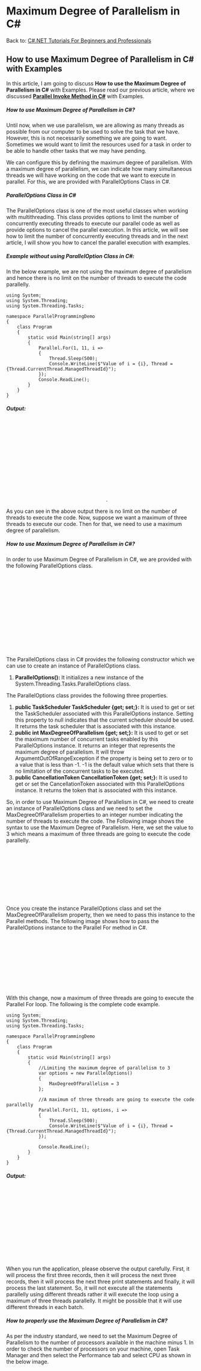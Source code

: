 # Maximum Degree of Parallelism in C#

Back to: [C#.NET Tutorials For Beginners and Professionals](https://dotnettutorials.net/course/csharp-dot-net-tutorials/)

## **How to use Maximum Degree of Parallelism in C# with Examples**

In this article, I am going to discuss **How to use the Maximum Degree of Parallelism in C#** with Examples. Please read our previous article, where we discussed [**Parallel Invoke Method in C#**](https://dotnettutorials.net/lesson/parallel-invoke-method-csharp/) with Examples.

##### **How to use Maximum Degree of Parallelism in C#?**

Until now, when we use parallelism, we are allowing as many threads as possible from our computer to be used to solve the task that we have. However, this is not necessarily something we are going to want. Sometimes we would want to limit the resources used for a task in order to be able to handle other tasks that we may have pending.

We can configure this by defining the maximum degree of parallelism. With a maximum degree of parallelism, we can indicate how many simultaneous threads we will have working on the code that we want to execute in parallel. For this, we are provided with ParallelOptions Class in C#.

##### **ParallelOptions Class in C#**

The ParallelOptions class is one of the most useful classes when working with multithreading. This class provides options to limit the number of concurrently executing threads to execute our parallel code as well as provide options to cancel the parallel execution. In this article, we will see how to limit the number of concurrently executing threads and in the next article, I will show you how to cancel the parallel execution with examples.

##### **Example without using ParallelOption Class in C#:**

In the below example, we are not using the maximum degree of parallelism and hence there is no limit on the number of threads to execute the code parallelly.

```
using System;
using System.Threading;
using System.Threading.Tasks;

namespace ParallelProgrammingDemo
{
    class Program
    {
        static void Main(string[] args)
        {
            Parallel.For(1, 11, i =>
            {
                Thread.Sleep(500);
                Console.WriteLine($"Value of i = {i}, Thread = {Thread.CurrentThread.ManagedThreadId}");
            });
            Console.ReadLine();
        }
    }
}
```

###### **Output:**

![Example without using ParallelOption Class in C#](data:image/svg+xml,%3Csvg%20xmlns=%22http://www.w3.org/2000/svg%22%20width=%22262%22%20height=%22206%22%3E%3C/svg%3E "Example without using ParallelOption Class in C#") . 

As you can see in the above output there is no limit on the number of threads to execute the code. Now, suppose we want a maximum of three threads to execute our code. Then for that, we need to use a maximum degree of parallelism.

##### **How to use Maximum Degree of Parallelism in C#?**

In order to use Maximum Degree of Parallelism in C#, we are provided with the following ParallelOptions class.

![How to use Maximum Degree of Parallelism in C#?](data:image/svg+xml,%3Csvg%20xmlns=%22http://www.w3.org/2000/svg%22%20width=%22703%22%20height=%22285%22%3E%3C/svg%3E "How to use Maximum Degree of Parallelism in C#?")

The ParallelOptions class in C# provides the following constructor which we can use to create an instance of ParallelOptions class.

1. **ParallelOptions():** It initializes a new instance of the System.Threading.Tasks.ParallelOptions class.

The ParallelOptions class provides the following three properties.

1. **public TaskScheduler TaskScheduler {get; set;}:** It is used to get or set the TaskScheduler associated with this ParallelOptions instance. Setting this property to null indicates that the current scheduler should be used. It returns the task scheduler that is associated with this instance.
2. **public int MaxDegreeOfParallelism {get; set;}:** It is used to get or set the maximum number of concurrent tasks enabled by this ParallelOptions instance. It returns an integer that represents the maximum degree of parallelism. It will throw ArgumentOutOfRangeException if the property is being set to zero or to a value that is less than -1. -1 is the default value which sets that there is no limitation of the concurrent tasks to be executed.
3. **public CancellationToken CancellationToken {get; set;}:** It is used to get or set the CancellationToken associated with this ParallelOptions instance. It returns the token that is associated with this instance.

So, in order to use Maximum Degree of Parallelism in C#, we need to create an instance of ParallelOptions class and we need to set the MaxDegreeOfParallelism properties to an integer number indicating the number of threads to execute the code. The Following image shows the syntax to use the Maximum Degree of Parallelism. Here, we set the value to 3 which means a maximum of three threads are going to execute the code parallelly.

![How to use Maximum Degree of Parallelism in C# with Examples](data:image/svg+xml,%3Csvg%20xmlns=%22http://www.w3.org/2000/svg%22%20width=%22572%22%20height=%22154%22%3E%3C/svg%3E "How to use Maximum Degree of Parallelism in C# with Examples")

Once you create the instance ParallelOptions class and set the MaxDegreeOfParallelism property, then we need to pass this instance to the Parallel methods. The following image shows how to pass the ParallelOptions instance to the Parallel For method in C#.

![How to use Maximum Degree of Parallelism in C# with Examples](data:image/svg+xml,%3Csvg%20xmlns=%22http://www.w3.org/2000/svg%22%20width=%22417%22%20height=%22142%22%3E%3C/svg%3E "How to use Maximum Degree of Parallelism in C# with Examples")

With this change, now a maximum of three threads are going to execute the Parallel For loop. The following is the complete code example.

```
using System;
using System.Threading;
using System.Threading.Tasks;

namespace ParallelProgrammingDemo
{
    class Program
    {
        static void Main(string[] args)
        {
            //Limiting the maximum degree of parallelism to 3
            var options = new ParallelOptions()
            {
                MaxDegreeOfParallelism = 3
            };

            //A maximum of three threads are going to execute the code parallelly
            Parallel.For(1, 11, options, i =>
            {
                Thread.Sleep(500);
                Console.WriteLine($"Value of i = {i}, Thread = {Thread.CurrentThread.ManagedThreadId}");
            });
            
            Console.ReadLine();
        }
    }
}
```

###### **Output:**

![ParallelOptions Class in C#](data:image/svg+xml,%3Csvg%20xmlns=%22http://www.w3.org/2000/svg%22%20width=%22731%22%20height=%22265%22%3E%3C/svg%3E "ParallelOptions Class in C#")

When you run the application, please observe the output carefully. First, it will process the first three records, then it will process the next three records, then it will process the next three print statements and finally, it will process the last statement. So, it will not execute all the statements parallelly using different threads rather it will execute the loop using a maximum of three threads parallelly. It might be possible that it will use different threads in each batch.

##### **How to properly use the Maximum Degree of Parallelism in C#?**

As per the industry standard, we need to set the Maximum Degree of Parallelism to the number of processors available in the machine minus 1. In order to check the number of processors on your machine, open Task Manager and then select the Performance tab and select CPU as shown in the below image.

![How to properly use the Maximum Degree of Parallelism in C#?](data:image/svg+xml,%3Csvg%20xmlns=%22http://www.w3.org/2000/svg%22%20width=%22845%22%20height=%22747%22%3E%3C/svg%3E "How to properly use the Maximum Degree of Parallelism in C#?")

As you can see in the above image, on my machine I have 8 Logical Processors. So, as per industry standard, if I want to run the application on my machine then I need to set the Maximum Degree of Parallelism to 7. I can hardcode this value as follows.

![How to properly use the Maximum Degree of Parallelism in C#?](data:image/svg+xml,%3Csvg%20xmlns=%22http://www.w3.org/2000/svg%22%20width=%22403%22%20height=%22132%22%3E%3C/svg%3E "How to properly use the Maximum Degree of Parallelism in C#?")

But this is not a good programming practice. We are not developing applications to run on our machine. We are developing the application for the client and we don’t know the number of logical processors on the client’s machine. So, we should not hard code the value. Instead, C# provides **Environment.ProcessorCount** property will give us the number of logical processors on the machine on which the application is running. So, we need to set the Maximum Degree of Parallelism in C# as follows.

![Environment.ProcessorCount Property in C#](data:image/svg+xml,%3Csvg%20xmlns=%22http://www.w3.org/2000/svg%22%20width=%22769%22%20height=%22161%22%3E%3C/svg%3E "Environment.ProcessorCount Property in C#")

The complete example code is given below.

```
using System;
using System.Threading;
using System.Threading.Tasks;

namespace ParallelProgrammingDemo
{
    class Program
    {
        static void Main(string[] args)
        {
            //Getting the Number of Processor count
            int processorCount = Environment.ProcessorCount;

            Console.WriteLine($"Processor Count on this Machine: {processorCount}\n");

            //Limiting the maximum degree of parallelism to processorCount - 1
            var options = new ParallelOptions()
            {
                //You can hard code the value as follows
                //MaxDegreeOfParallelism = 7
                //But better to use the following statement
                MaxDegreeOfParallelism = Environment.ProcessorCount - 1
            };

            Parallel.For(1, 11, options, i =>
            {
                Thread.Sleep(500);
                Console.WriteLine($"Value of i = {i}, Thread = {Thread.CurrentThread.ManagedThreadId}");
            });
            
            Console.ReadLine();
        }
    }
}
```

###### **Output:**

![Maximum Degree of Parallelism in C# with Examples](data:image/svg+xml,%3Csvg%20xmlns=%22http://www.w3.org/2000/svg%22%20width=%22507%22%20height=%22291%22%3E%3C/svg%3E "Maximum Degree of Parallelism in C# with Examples")

I hope now you understand how to effectively use Maximum Degree of Parallelism in C#. Here we have seen the example using the Parallel For loop, the same is applicable to the other two methods i.e. Parallel Invoke and Parallel Foreach loop. Let us see the examples of both.

##### **Maximum Degree of Parallelism Example using Parallel Foreach Loop:**

```
using System;
using System.Collections.Generic;
using System.Linq;
using System.Threading;
using System.Threading.Tasks;

namespace ParallelProgrammingDemo
{
    class Program
    {
        static void Main(string[] args)
        {
            //Limiting the maximum degree of parallelism to ProcessorCount - 1
            var options = new ParallelOptions()
            {
                //MaxDegreeOfParallelism = 7
                MaxDegreeOfParallelism = Environment.ProcessorCount - 1
            };
            
            List<int> integerList = Enumerable.Range(0, 10).ToList();
            Parallel.ForEach(integerList, options, i =>
            {
                Console.WriteLine($"Value of i = {i}, thread = {Thread.CurrentThread.ManagedThreadId}");
            });

            Console.ReadLine();
        }
    }
}
```

##### **Maximum Degree of Parallelism Example using Parallel Invoke Method in C#:**

```
using System;
using System.Threading;
using System.Threading.Tasks;

namespace ParallelProgrammingDemo
{
    class Program
    {
        static void Main(string[] args)
        {
            var parallelOptions = new ParallelOptions()
            {
                MaxDegreeOfParallelism = 3
                //MaxDegreeOfParallelism = Environment.ProcessorCount - 1
            };

            //Passing ParallelOptions as the first parameter
            Parallel.Invoke(
                    parallelOptions,
                    () => DoSomeTask(1),
                    () => DoSomeTask(2),
                    () => DoSomeTask(3),
                    () => DoSomeTask(4),
                    () => DoSomeTask(5),
                    () => DoSomeTask(6),
                    () => DoSomeTask(7)
                );

            Console.ReadLine();
        }

        static void DoSomeTask(int number)
        {
            Console.WriteLine($"DoSomeTask {number} started by Thread {Thread.CurrentThread.ManagedThreadId}");
            //Sleep for 5000 milliseconds
            Thread.Sleep(5000);
            Console.WriteLine($"DoSomeTask {number} completed by Thread {Thread.CurrentThread.ManagedThreadId}");
        }
    }
}
```

###### **Output:**

![Maximum Degree of Parallelism Example using Parallel Invoke Method in C#](data:image/svg+xml,%3Csvg%20xmlns=%22http://www.w3.org/2000/svg%22%20width=%22325%22%20height=%22266%22%3E%3C/svg%3E "Maximum Degree of Parallelism Example using Parallel Invoke Method in C#")

In the next article, I am going to discuss [**How to Cancel Parallel Operations in C#**](https://dotnettutorials.net/lesson/cancel-parallel-operations-in-csharp/) with Examples. Here, in this article, I try to explain How to use the **Maximum Degree of Parallelism in C#** with Examples. I hope you enjoy this How to use Maximum Degree of Parallelism in C# with Examples.

[![dotnettutorials 1280x720](data:image/svg+xml,%3Csvg%20xmlns=%22http://www.w3.org/2000/svg%22%20width=%221280%22%20height=%22720%22%3E%3C/svg%3E)](https://dotnettutorials.net/pranaya-rout/)

[Dot Net Tutorials](https://dotnettutorials.net/pranaya-rout/)

**About the Author: Pranaya Rout**

Pranaya Rout has published more than 3,000 articles in his 11-year career. Pranaya Rout has very good experience with Microsoft Technologies, Including C#, VB, ASP.NET MVC, ASP.NET Web API, EF, EF Core, ADO.NET, LINQ, SQL Server, MYSQL, Oracle, ASP.NET Core, Cloud Computing, Microservices, Design Patterns and still learning new technologies.

https://www.facebook.com/tutorialsdotnet/http://www.linkedin.com/in/pranaya-routhttps://twitter.com/RoutPranayahttps://www.youtube.com/@DotNetTutorialshttps://wa.me/917021801173https://t.me/dotnettutorials

[Previous Lesson
Parallel Invoke in C#
Lesson 4 within section Parallel Programming.](https://dotnettutorials.net/lesson/parallel-invoke-method-csharp/)

[Next Lesson
How to Cancel Parallel Operations in C#
Lesson 6 within section Parallel Programming.](https://dotnettutorials.net/lesson/cancel-parallel-operations-in-csharp/)

### 1 thought on “Maximum Degree of Parallelism in C#”

1. ![](data:image/svg+xml,%3Csvg%20xmlns=%22http://www.w3.org/2000/svg%22%20width=%221280%22%20height=%22720%22%3E%3C/svg%3E)

**[Dot Net Tutorials](https://dotnettutorials.net)**

[June 28, 2022 at 8:36 pm](https://dotnettutorials.net/lesson/maximum-degree-of-parallelism-in-csharp/#comment-3159)

Guys,
Please give your valuable feedback. And also, give your suggestions about this Maximum Degree of Parallelism in the C# concept. If you have any better examples, you can also put them in the comment section. If you have any key points related to the Maximum Degree of Parallelism in C#, you can also share the same.

[Reply](https://dotnettutorials.net/lesson/maximum-degree-of-parallelism-in-csharp//#comment-3159)

### Leave a Reply [Cancel reply](/lesson/maximum-degree-of-parallelism-in-csharp/#respond)

Your email address will not be published. Required fields are marked \*

Comment \* 

Name\*

Email\*

Website

---
